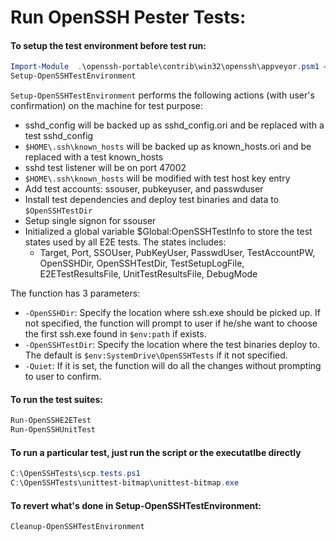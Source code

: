 Run OpenSSH Pester Tests:
==================================

#### To setup the test environment before test run:

```powershell
Import-Module  .\openssh-portable\contrib\win32\openssh\appveyor.psm1 –Force
Setup-OpenSSHTestEnvironment
```

`Setup-OpenSSHTestEnvironment` performs the following actions (with user's confirmation) on the machine for test purpose:
* sshd_config will be backed up as sshd_config.ori and be replaced with a test sshd_config
* `$HOME\.ssh\known_hosts` will be backed up as known_hosts.ori and be replaced with a test known_hosts
* sshd test listener will be on port 47002
* `$HOME\.ssh\known_hosts` will be modified with test host key entry
* Add test accounts: ssouser, pubkeyuser, and passwduser
* Install test dependencies and deploy test binaries and data to `$OpenSSHTestDir`
* Setup single signon for ssouser
* Initialized a global variable $Global:OpenSSHTestInfo to store the test states used by all E2E tests. The states includes: 
    - Target, Port, SSOUser, PubKeyUser, PasswdUser, TestAccountPW, OpenSSHDir, OpenSSHTestDir, TestSetupLogFile, E2ETestResultsFile, UnitTestResultsFile, DebugMode

The function has 3 parameters:
* `-OpenSSHDir`: Specify the location where ssh.exe should be picked up. If not specified, the function will prompt to user if he/she want to choose the first ssh.exe found in `$env:path` if exists.
* `-OpenSSHTestDir`: Specify the location where the test binaries deploy to. The default is `$env:SystemDrive\OpenSSHTests` if it not specified.
* `-Quiet`: If it is set, the function will do all the changes without prompting to user to confirm.

#### To run the test suites:

```powershell
Run-OpenSSHE2ETest
Run-OpenSSHUnitTest
```

#### To run a particular test, just run the script or the executatlbe directly

```powershell
C:\OpenSSHTests\scp.tests.ps1
C:\OpenSSHTests\unittest-bitmap\unittest-bitmap.exe
```
#### To revert what's done in Setup-OpenSSHTestEnvironment:

```powershell
Cleanup-OpenSSHTestEnvironment
```
